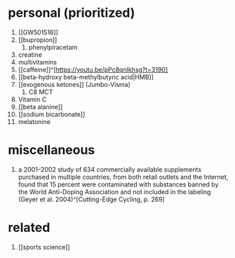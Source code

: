 # personal (prioritized)
1. [[GW501516]]
2. [[bupropion]]
	1. phenylpiracetam
3. creatine
4. multivitamins
7. [[caffeine]]^[https://youtu.be/pPc8qnIkhsg?t=3190]
8. [[beta-hydroxy beta-methylbutyric acid|HMB]]
9. [[exogenous ketones]] (Jumbo-Visma)
	1. C8 MCT
10. Vitamin C
11. [[beta alanine]]
12. [[sodium bicarbonate]]
13. melatonine

# miscellaneous
1. a 2001–2002 study of 634 commercially available supplements purchased in multiple countries, from both retail outlets and the Internet, found that 15 percent were contaminated with substances banned by the World Anti-Doping Association and not included in the labeling (Geyer et al. 2004)^[Cutting-Edge Cycling, p. 269]

# related
1. [[sports science]]